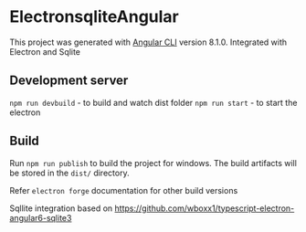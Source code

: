 # ElectronsqliteAngular

This project was generated with [Angular CLI](https://github.com/angular/angular-cli) version 8.1.0.
Integrated with Electron and Sqlite

## Development server

`npm run devbuild`  - to build and watch dist folder
`npm run start`     - to start the electron 

## Build

Run `npm run publish` to build the project for windows. The build artifacts will be stored in the `dist/` directory.

Refer `electron forge` documentation for other build versions

Sqllite integration based on 
https://github.com/wboxx1/typescript-electron-angular6-sqlite3